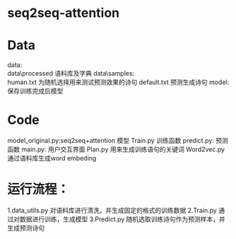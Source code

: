 # seq2seq-attention
# Data 
data: 	
         data\processed  语料库及字典 
data\samples:   
                human.txt 为随机选择用来测试预测效果的诗句 
                default.txt   预测生成诗句 
model:     保存训练完成后模型 

# Code
model_original.py:seq2seq+attention 模型 
Train.py   训练函数 
predict.py: 预测函数 
main.py: 用户交互界面 
Plan.py  用来生成训练语句的关键词 
Word2vec.py 通过语料库生成word embeding 

# 运行流程： 
1.data_utils.py  对语料库进行清洗，并生成固定的格式的训练数据 
2.Train.py      通过对数据进行训练，生成模型 
3.Predict.py     随机选取训练诗句作为预测样本，并生成预测诗句 
